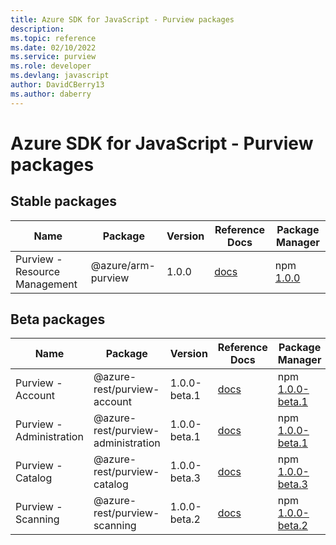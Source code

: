 ```yaml
---
title: Azure SDK for JavaScript - Purview packages
description: 
ms.topic: reference
ms.date: 02/10/2022
ms.service: purview
ms.role: developer
ms.devlang: javascript
author: DavidCBerry13
ms.author: daberry
---
```


# Azure SDK for JavaScript - Purview packages

## Stable packages

| Name                  | Package              | Version          | Reference Docs         | Package Manager                |
|-----------------------|----------------------|------------------|------------------------|--------------------------------|
| Purview - Resource Management | @azure/arm-purview | 1.0.0 | [docs](/azure/javascript/sdk/sdk-demo2/purview/azure-arm-purview/stable)  | npm [1.0.0](https://www.npmjs.com/package/%40azure%2Farm-purview) |
 

## Beta packages

| Name                  | Package              | Version          | Reference Docs         | Package Manager                |
|-----------------------|----------------------|------------------|------------------------|--------------------------------|
| Purview - Account | @azure-rest/purview-account | 1.0.0-beta.1 | [docs](/azure/javascript/sdk/sdk-demo2/purview/azure-rest-purview-account/beta)  | npm [1.0.0-beta.1](https://www.npmjs.com/package/%40azure-rest%2Fpurview-account%401.0.0-beta.1) |
| Purview - Administration | @azure-rest/purview-administration | 1.0.0-beta.1 | [docs](/azure/javascript/sdk/sdk-demo2/purview/azure-rest-purview-administration/beta)  | npm [1.0.0-beta.1](https://www.npmjs.com/package/%40azure-rest%2Fpurview-administration%401.0.0-beta.1) |
| Purview - Catalog | @azure-rest/purview-catalog | 1.0.0-beta.3 | [docs](/azure/javascript/sdk/sdk-demo2/purview/azure-rest-purview-catalog/beta)  | npm [1.0.0-beta.3](https://www.npmjs.com/package/%40azure-rest%2Fpurview-catalog%401.0.0-beta.3) |
| Purview - Scanning | @azure-rest/purview-scanning | 1.0.0-beta.2 | [docs](/azure/javascript/sdk/sdk-demo2/purview/azure-rest-purview-scanning/beta)  | npm [1.0.0-beta.2](https://www.npmjs.com/package/%40azure-rest%2Fpurview-scanning%401.0.0-beta.2) |
 


 